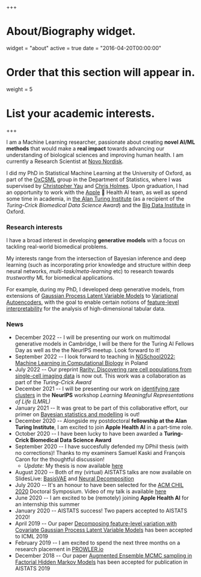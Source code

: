 +++
# About/Biography widget.
widget = "about"
active = true
date = "2016-04-20T00:00:00"

# Order that this section will appear in.
weight = 5

# List your academic interests.
 
+++

I am a Machine Learning researcher, passionate about creating **novel AI/ML methods** that would make a **real impact** towards advancing our understanding of biological sciences and  improving human health. I am currently a Research Scientist at [Novo Nordisk](https://www.novonordisk.com/). 

I did my PhD in Statistical Machine Learning at the University of Oxford, as part of the [OxCSML](http://csml.stats.ox.ac.uk/) group in the Department of Statistics, where I was supervised by [Christopher Yau](http://cwcyau.github.io/) and [Chris Holmes](http://www.stats.ox.ac.uk/~cholmes/). 
Upon graduation, I had an opportunity to work with the [Apple](https://www.apple.com/by/ios/health/)  Health AI team, as well as spend some time in academia, in [the Alan Turing Institute](https://www.turing.ac.uk/) (as a recipient of the *Turing-Crick Biomedical Data Science Award*) and the [Big Data Institute](https://www.bdi.ox.ac.uk/) in Oxford.  


### Research interests

I have a broad interest in developing **generative models** with a focus on tackling real-world biomedical problems. 

My interests range from the intersection of Bayesian inference and deep learning (such as incorporating prior knowledge and structure within deep neural networks, *multi-task/meta-learning* etc) to research towards *trustworthy* ML for biomedical applications. 

For example, during my PhD, I developed deep generative models, from extensions of [Gaussian Process Latent Variable Models](http://proceedings.mlr.press/v97/martens19a.html) to [Variational Autoencoders](https://arxiv.org/abs/2003.03462), with the goal to enable certain notions of [feature-level interpretability](https://arxiv.org/abs/2006.14293) for the analysis of high-dimensional tabular data. 

### News

* December 2022 -- I will be presenting our work on multimodal generative models in Cambridge, I will be there for the Turing AI Fellows Day as well as the the NeurIPS meetup. Look forward to it!
* September 2022 -- I look forward to teaching in [NGSchool2022: Machine Learning in Computational Biology](https://ngschool.eu/ngschool2022/) in Poland
* July 2022 -- Our preprint [Rarity: Discovering rare cell populations from single-cell imaging data](https://www.biorxiv.org/content/10.1101/2022.07.15.500256v1) is now out. This work was a collaboration as part of the *Turing-Crick Award*
* December 2021 -- I will be presenting our work on [identifying rare clusters](https://drive.google.com/file/d/17xHc8Bbq40TfD1E0Uh2ZLa59sBbOWg25/view?usp=share_link) in the **NeurIPS** workshop *Learning Meaningful Representations of Life (LMRL)*
* January 2021 -- It was great to be part of this collaborative effort, our primer on [Bayesian statistics and modelling](https://www.nature.com/articles/s43586-020-00001-2) is out!
* December 2020 -- Alongside my postdoctoral **fellowship at the Alan Turing Institute**, I am excited to join **Apple Health AI** in a part-time role. 
* October 2020 -- I have been lucky to have been awarded a **Turing-Crick Biomedical Data Science Award**
* September 2020 -- I have succesfully defended my DPhil thesis (with no corrections)! Thanks to my examiners Samuel Kaski and François Caron for the thoughtful discussion! 
  * *Update:* My thesis is now available [here](https://ora.ox.ac.uk/objects/uuid:36cdd6fa-fec1-44ca-9f0f-876bee7783d6)
* August 2020 -- Both of my (virtual) AISTATS talks are now available on SlidesLive: [BasisVAE](https://slideslive.com/38930217/basisvae-translationinvariant-featurelevel-clustering-with-variational-autoencoders) and [Neural Decomposition](https://slideslive.com/38930216/neural-decomposition-functional-anova-with-variational-autoencoders)
* July 2020 -- It's an honour to have been selected for the [ACM CHIL 2020](https://www.chilconference.org/) Doctoral Symposium. Video of my talk is available [here](https://www.chilconference.org/ds_r.html)
* June 2020 -- I am excited to be (remotely) joining **Apple Health AI** for an internship this summer
* January 2020 -- AISTATS success! Two papers accepted to AISTATS 2020!
* April 2019 -- Our paper [Decomposing feature-level variation with Covariate Gaussian Process Latent Variable Models](http://proceedings.mlr.press/v97/martens19a.html) has been accepted to ICML 2019
* February 2019 -- I am excited to spend the next three months on a research placement in [PROWLER.io](https://www.prowler.io/)
* December 2018 -- Our paper [Augmented Ensemble MCMC sampling in Factorial Hidden Markov Models](http://proceedings.mlr.press/v89/martens19a.html) has been accepted for publication in AISTATS 2019

